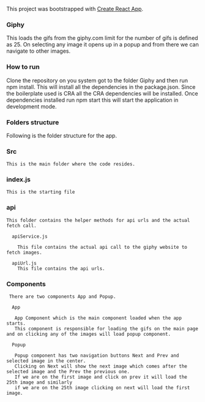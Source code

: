 This project was bootstrapped with [Create React App](https://github.com/facebook/create-react-app).

### Giphy
This loads the gifs from the giphy.com limit for the number of gifs is defined as 25. On selecting any image it opens up in a popup and from there we can navigate to other images.

### How to run

Clone the repository on you system got to the folder Giphy and then run npm install. This will install all the dependencies in the package.json. Since the boilerplate used is CRA all the CRA dependencies will be installed. Once dependencies installed run npm start this will start the application in development mode.

### Folders structure

  Following is the folder structure for the app.
  
   ### Src
    This is the main folder where the code resides.
    
   ### index.js
    This is the starting file 
    
   ### api
    This folder contains the helper methods for api urls and the actual fetch call.
    
      apiService.js
        
        This file contains the actual api call to the giphy website to fetch images.
        
      apiUrl.js
        This file contains the api urls.
   
   ### Components
   
     There are two components App and Popup.
     
      App
       
       App Component which is the main component loaded when the app starts. 
       This component is responsible for loading the gifs on the main page and on clicking any of the images will load popup component.
       
      Popup
      
       Popup component has two navigation buttons Next and Prev and selected image in the center. 
       Clicking on Next will show the next image which comes after the selected image and the Prev the previous one. 
       If we are on the first image and click on prev it will load the 25th image and similarly 
       if we are on the 25th image clicking on next will load the first image. 
       
   
    
            
    

